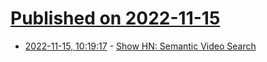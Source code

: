 # [Published on 2022-11-15](index.md)

* [2022-11-15, 10:19:17](https://news.ycombinator.com/item?id=33607401) - [Show HN: Semantic Video Search](https://ramanlabs.in/static/videointel.html)
